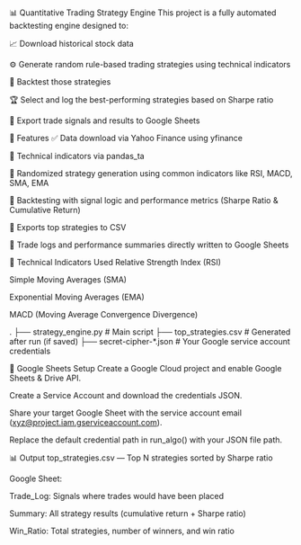 📊 Quantitative Trading Strategy Engine
This project is a fully automated backtesting engine designed to:

📈 Download historical stock data

⚙️ Generate random rule-based trading strategies using technical indicators

🧪 Backtest those strategies

🏆 Select and log the best-performing strategies based on Sharpe ratio

🔄 Export trade signals and results to Google Sheets

🚀 Features
✅ Data download via Yahoo Finance using yfinance

📐 Technical indicators via pandas_ta

🎲 Randomized strategy generation using common indicators like RSI, MACD, SMA, EMA

🧠 Backtesting with signal logic and performance metrics (Sharpe Ratio & Cumulative Return)

📁 Exports top strategies to CSV

🧾 Trade logs and performance summaries directly written to Google Sheets

🧪 Technical Indicators Used
Relative Strength Index (RSI)

Simple Moving Averages (SMA)

Exponential Moving Averages (EMA)

MACD (Moving Average Convergence Divergence)

.
├── strategy_engine.py         # Main script
├── top_strategies.csv         # Generated after run (if saved)
├── secret-cipher-*.json       # Your Google service account credentials

🔐 Google Sheets Setup
Create a Google Cloud project and enable Google Sheets & Drive API.

Create a Service Account and download the credentials JSON.

Share your target Google Sheet with the service account email (xyz@project.iam.gserviceaccount.com).

Replace the default credential path in run_algo() with your JSON file path.

📊 Output
top_strategies.csv — Top N strategies sorted by Sharpe ratio

Google Sheet:

Trade_Log: Signals where trades would have been placed

Summary: All strategy results (cumulative return + Sharpe ratio)

Win_Ratio: Total strategies, number of winners, and win ratio
